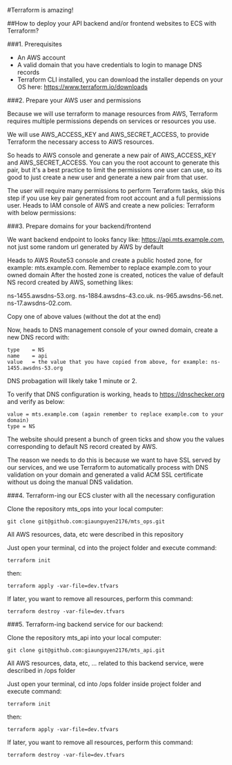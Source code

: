 #Terraform is amazing!

##How to deploy your API backend and/or frontend websites to ECS with Terraform?


###1. Prerequisites

- An AWS account
- A valid domain that you have credentials to login to manage DNS records
- Terraform CLI installed, you can download the installer depends on your OS here: https://www.terraform.io/downloads


###2. Prepare your AWS user and permissions

Because we will use terraform to manage resources from AWS, Terraform requires multiple permissions depends on services or resources you use.

We will use AWS_ACCESS_KEY and AWS_SECRET_ACCESS, to provide Terraform the necessary access to AWS resources.

So heads to AWS console and generate a new pair of AWS_ACCESS_KEY and AWS_SECRET_ACCESS. You can you the root account to generate this pair,
but it's a best practice to limit the permissions one user can use, so its good to just create a new user and generate a new pair from that user.

The user will require many permissions to perform Terraform tasks, skip this step if you use key pair generated from root account and a full permissions user.
Heads to IAM console of AWS and create a new policies: Terraform with below permissions:

<permissions>

###3. Prepare domains for your backend/frontend

We want backend endpoint to looks fancy like: https://api.mts.example.com, not just some random url generated by AWS by default

Heads to AWS Route53 console and create a public hosted zone, for example: mts.example.com. Remember to replace example.com to your owned domain
After the hosted zone is created, notices the value of default NS record created by AWS, something likes:

ns-1455.awsdns-53.org.
ns-1884.awsdns-43.co.uk.
ns-965.awsdns-56.net.
ns-17.awsdns-02.com.

Copy one of above values (without the dot at the end)

Now, heads to DNS management console of your owned domain, create a new DNS record with:

	type 	= NS
	name 	= api
	value 	= the value that you have copied from above, for example: ns-1455.awsdns-53.org

DNS probagation will likely take 1 minute or 2.


To verify that DNS configuration is working, heads to https://dnschecker.org and verify as below:

	value = mts.example.com (again remember to replace example.com to your domain)
	type = NS

The website should present a bunch of green ticks and show you the values corresponding to default NS record created by AWS.

The reason we needs to do this is because we want to have SSL served by our services, and we use Terraform to automatically process with DNS validation on your domain and generated a valid ACM SSL certificate without us doing the manual DNS validation.

###4. Terraform-ing our ECS cluster with all the necessary configuration

Clone the repository mts_ops into your local computer:

`git clone git@github.com:giaunguyen2176/mts_ops.git`

All AWS resources, data, etc were described in this repository

Just open your terminal, cd into the project folder and execute command:

`terraform init`

then:

`terraform apply -var-file=dev.tfvars`


If later, you want to remove all resources, perform this command:

`terraform destroy -var-file=dev.tfvars`

###5. Terraform-ing backend service for our backend:

Clone the repository mts_api into your local computer:

`git clone git@github.com:giaunguyen2176/mts_api.git`

All AWS resources, data, etc, ... related to this backend service, were described in /ops folder

Just open your terminal, cd into /ops folder inside project folder and execute command:

`terraform init`

then:

`terraform apply -var-file=dev.tfvars`


If later, you want to remove all resources, perform this command:

`terraform destroy -var-file=dev.tfvars`